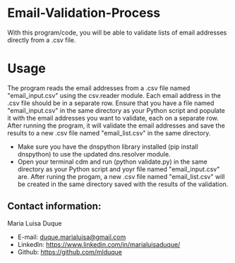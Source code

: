 # Email-Validation-Process
With this program/code, you will be able to validate lists of email addresses directly from a .csv file.

# Usage
The program reads the email addresses from a .csv file named "email_input.csv" using the csv.reader module. Each email address in the .csv file should be in a separate row.
Ensure that you have a file named "email_input.csv" in the same directory as your Python script and populate it with the email addresses you want to validate, each on a separate row.
After running the program, it will validate the email addresses and save the results to a new .csv file named "email_list.csv" in the same directory.

- Make sure you have the dnspython library installed (pip install dnspython) to use the updated dns.resolver module.
- Open your terminal cdm and run (python validate.py) in the same directory as your Python script and yoyr file named "email_input.csv" are. After runing the progam, a new .csv file named "email_list.csv" will be created in the same directory saved with the results of the validation. 

## Contact information:

Maria Luisa Duque
- E-mail: duque.marialuisa@gmail.com
- LinkedIn: https://www.linkedin.com/in/marialuisaduque/
- Github: https://github.com/mlduque
